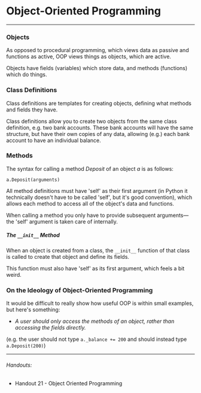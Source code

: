 # Object-Oriented Programming

---

### Objects

As opposed to procedural programming, which views data as passive and functions as active, OOP views things as objects, which are active.

Objects have fields (variables) which store data, and methods (functions) which do things.

### Class Definitions

Class definitions are templates for creating objects, defining what methods and fields they have.

Class definitions allow you to create two objects from the same class definition, e.g. two bank accounts. These bank accounts will have the same structure, but have their own copies of any data, allowing (e.g.) each bank account to have an individual balance.

### Methods

The syntax for calling a method *Deposit* of an object *a* is as follows:
	
	a.Deposit(arguments)
	
All method definitions must have 'self' as their first argument (in Python it technically doesn't have to be called 'self', but it's good convention), which allows each method to access all of the object's data and functions.

When calling a method you only have to provide subsequent arguments—the 'self' argument is taken care of internally.

##### The `__init__` Method

When an object is created from a class, the `__init__` function of that class is called to create that object and define its fields.

This function must also have 'self' as its first argument, which feels a bit weird.

### On the Ideology of Object-Oriented Programming

It would be difficult to really show how useful OOP is within small examples, but here's something:

* *A user should only access the methods of an object, rather than accessing the fields directly.*  

(e.g. the user should not type `a._balance += 200` and should instead type `a.Deposit(200)`)

---

###### Handouts:

* Handout 21 - Object Oriented Programming
